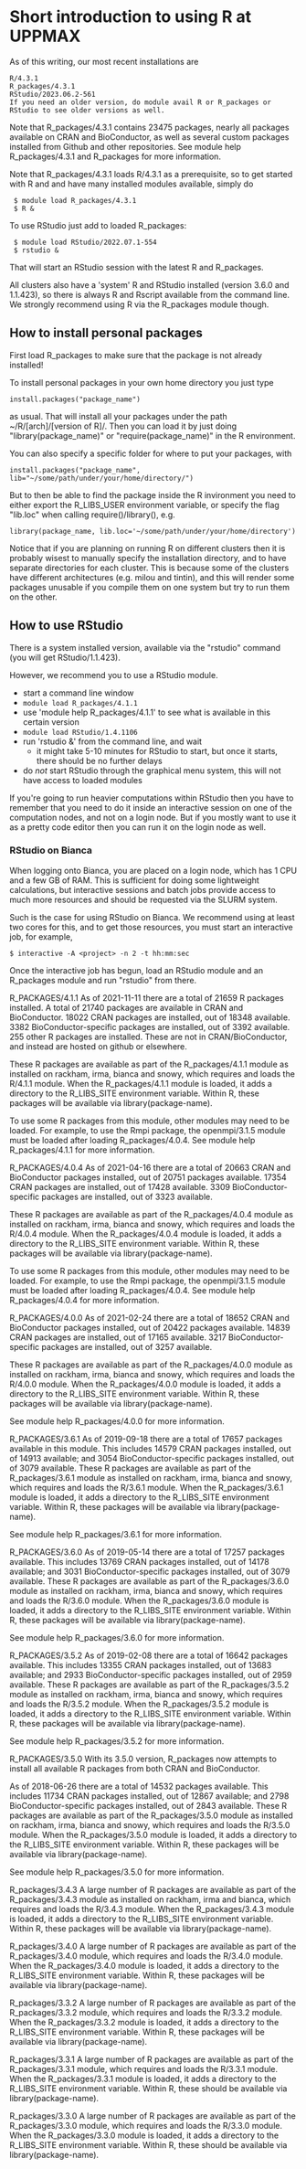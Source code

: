 # Short introduction to using R at UPPMAX

As of this writing, our most recent installations are

    R/4.3.1
    R_packages/4.3.1
    RStudio/2023.06.2-561
    If you need an older version, do module avail R or R_packages or RStudio to see older versions as well.

Note that R_packages/4.3.1 contains 23475 packages, nearly all packages available on CRAN and BioConductor, as well as several custom packages installed from Github and other repositories. See module help R_packages/4.3.1 and R_packages for more information.

Note that R_packages/4.3.1 loads R/4.3.1 as a prerequisite, so to get started with R and and have many installed modules available, simply do

     $ module load R_packages/4.3.1 
     $ R &

To use RStudio just add to loaded R_packages:

     $ module load RStudio/2022.07.1-554
     $ rstudio &

That will start an RStudio session with the latest R and R_packages.

All clusters also have a 'system' R and RStudio installed (version 3.6.0 and 1.1.423), so there is always R and Rscript available from the command line. We strongly recommend using R via the R_packages module though.

## How to install personal packages

First load R_packages to make sure that the package is not already installed!

To install personal packages in your own home directory you just type

    install.packages("package_name")

as usual. That will install all your packages under the path ~/R/[arch]/[version of R]/. Then you can load it by just doing "library(package_name)" or "require(package_name)" in the R environment.

You can also specify a specific folder for where to put your packages, with

    install.packages("package_name", lib="~/some/path/under/your/home/directory/")

But to then be able to find the package inside the R invironment you need to either export the R_LIBS_USER environment variable, or specify the flag "lib.loc" when calling require()/library(), e.g.

    library(package_name, lib.loc='~/some/path/under/your/home/directory')

Notice that if you are planning on running R on different clusters then it is probably wisest to manually specify the installation directory, and to have separate directories for each cluster. This is because some of the clusters have different architectures (e.g. milou and tintin), and this will render some packages unusable if you compile them on one system but try to run them on the other.

## How to use RStudio

There is a system installed version, available via the "rstudio" command (you will get RStudio/1.1.423). 

However, we recommend you to use a RStudio module.

- start a command line window
- ``module load R_packages/4.1.1``
- use 'module help R_packages/4.1.1' to see what is available in this certain version
- ``module load RStudio/1.4.1106``
- run 'rstudio &' from the command line, and wait
    - it might take 5-10 minutes for RStudio to start, but once it starts, there should be no further delays
- do *not* start RStudio through the graphical menu system, this will not have access to loaded modules

If you're going to run heavier computations within RStudio then you have to remember that you need to do it inside an interactive session on one of the computation nodes, and not on a login node. But if you mostly want to use it as a pretty code editor then you can run it on the login node as well. 

### RStudio on Bianca

When logging onto Bianca, you are placed on a login node, which has 1 CPU and a few GB of RAM. This is sufficient for doing some lightweight calculations, but interactive sessions and batch jobs provide access to much more resources and should be requested via the SLURM system.

Such is the case for using RStudio on Bianca. We recommend using at least two cores for this, and to get those resources, you must start an interactive job, for example,

```console
$ interactive -A <project> -n 2 -t hh:mm:sec
```
Once the interactive job has begun, load an RStudio module and an R_packages module and run "rstudio" from there. 

R_PACKAGES/4.1.1
As of 2021-11-11 there are a total of 21659 R packages installed. A total of 21740 packages are available in CRAN and BioConductor. 18022 CRAN packages are installed, out of 18348 available. 3382 BioConductor-specific packages are installed, out of 3392 available. 255 other R packages are installed. These are not in CRAN/BioConductor, and instead are hosted on github or elsewhere.

These R packages are available as part of the R_packages/4.1.1 module as installed on rackham, irma, bianca and snowy, which requires and loads the R/4.1.1 module.  When the R_packages/4.1.1 module is loaded, it adds a directory to the R_LIBS_SITE environment variable.  Within R, these packages will be available via library(package-name).

To use some R packages from this module, other modules may need to be loaded. For example, to use the Rmpi package, the openmpi/3.1.5 module must be loaded after loading R_packages/4.0.4. See module help R_packages/4.1.1 for more information.

R_PACKAGES/4.0.4
As of 2021-04-16 there are a total of 20663 CRAN and BioConductor packages installed, out of 20751 packages available. 17354 CRAN packages are installed, out of 17428 available. 3309 BioConductor-specific packages are installed, out of 3323 available.

These R packages are available as part of the R_packages/4.0.4 module as installed on rackham, irma, bianca and snowy, which requires and loads the R/4.0.4 module.  When the R_packages/4.0.4 module is loaded, it adds a directory to the R_LIBS_SITE environment variable.  Within R, these packages will be available via library(package-name).

To use some R packages from this module, other modules may need to be loaded. For example, to use the Rmpi package, the openmpi/3.1.5 module must be loaded after loading R_packages/4.0.4. See module help R_packages/4.0.4 for more information.

R_PACKAGES/4.0.0
As of 2021-02-24 there are a total of 18652 CRAN and BioConductor packages installed, out of 20422 packages available. 14839 CRAN packages are installed, out of 17165 available. 3217 BioConductor-specific packages are installed, out of 3257 available.

These R packages are available as part of the R_packages/4.0.0 module as installed on rackham, irma, bianca and snowy, which requires and loads the R/4.0.0 module.  When the R_packages/4.0.0 module is loaded, it adds a directory to the R_LIBS_SITE environment variable.  Within R, these packages will be available via library(package-name).

See module help R_packages/4.0.0 for more information.

R_PACKAGES/3.6.1
As of 2019-09-18 there are a total of 17657 packages available in this module. This includes 14579 CRAN packages installed, out of 14913 available; and 3054 BioConductor-specific packages installed, out of 3079 available. These R packages are available as part of the R_packages/3.6.1 module as installed on rackham, irma, bianca and snowy, which requires and loads the R/3.6.1 module.  When the R_packages/3.6.1 module is loaded, it adds a directory to the R_LIBS_SITE environment variable.  Within R, these packages will be available via library(package-name).

See module help R_packages/3.6.1 for more information.

R_PACKAGES/3.6.0
As of 2019-05-14 there are a total of 17257 packages available. This includes 13769 CRAN packages installed, out of 14178 available; and 3031 BioConductor-specific packages installed, out of 3079 available. These R packages are available as part of the R_packages/3.6.0 module as installed on rackham, irma, bianca and snowy, which requires and loads the R/3.6.0 module.  When the R_packages/3.6.0 module is loaded, it adds a directory to the R_LIBS_SITE environment variable.  Within R, these packages will be available via library(package-name).

See module help R_packages/3.6.0 for more information.

R_PACKAGES/3.5.2
As of 2019-02-08 there are a total of 16642 packages available. This includes 13355 CRAN packages installed, out of 13683 available; and 2933 BioConductor-specific packages installed, out of 2959 available. These R packages are available as part of the R_packages/3.5.2 module as installed on rackham, irma, bianca and snowy, which requires and loads the R/3.5.2 module.  When the R_packages/3.5.2 module is loaded, it adds a directory to the R_LIBS_SITE environment variable.  Within R, these packages will be available via library(package-name).

See module help R_packages/3.5.2 for more information.

R_PACKAGES/3.5.0
With its 3.5.0 version, R_packages now attempts to install all available R packages from both CRAN and BioConductor.

As of 2018-06-26 there are a total of 14532 packages available. This includes 11734 CRAN packages installed, out of 12867 available; and 2798 BioConductor-specific packages installed, out of 2843 available. These R packages are available as part of the R_packages/3.5.0 module as installed on rackham, irma, bianca and snowy, which requires and loads the R/3.5.0 module.  When the R_packages/3.5.0 module is loaded, it adds a directory to the R_LIBS_SITE environment variable.  Within R, these packages will be available via library(package-name).

See module help R_packages/3.5.0 for more information.

R_packages/3.4.3
A large number of R packages are available as part of the R_packages/3.4.3 module as installed on rackham, irma and bianca, which requires and loads the R/3.4.3 module.  When the R_packages/3.4.3 module is loaded, it adds a directory to the R_LIBS_SITE environment variable.  Within R, these packages will be available via library(package-name).

R_packages/3.4.0
A large number of R packages are available as part of the R_packages/3.4.0 module, which requires and loads the R/3.4.0 module.  When the R_packages/3.4.0 module is loaded, it adds a directory to the R_LIBS_SITE environment variable.  Within R, these packages will be available via library(package-name).

R_packages/3.3.2
A large number of R packages are available as part of the R_packages/3.3.2 module, which requires and loads the R/3.3.2 module.  When the R_packages/3.3.2 module is loaded, it adds a directory to the R_LIBS_SITE environment variable.  Within R, these packages will be available via library(package-name).

R_packages/3.3.1
A large number of R packages are available as part of the R_packages/3.3.1 module, which requires and loads the R/3.3.1 module.  When the R_packages/3.3.1 module is loaded, it adds a directory to the R_LIBS_SITE environment variable. Within R, these should be available via library(package-name).

R_packages/3.3.0
A large number of R packages are available as part of the R_packages/3.3.0 module, which requires and loads the R/3.3.0 module.  When the R_packages/3.3.0 module is loaded, it adds a directory to the R_LIBS_SITE environment variable. Within R, these should be available via library(package-name).


